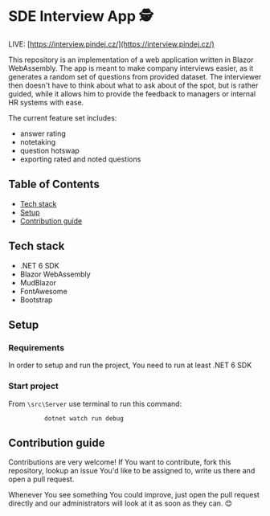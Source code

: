 # SDE Interview App 🕵️
LIVE: [https://interview.pindej.cz/](https://interview.pindej.cz/)

This repository is an implementation of a web application written in Blazor WebAssembly. The app is meant to make company interviews easier, as it generates a random set of questions from provided dataset. The interviewer then doesn't have to think about what to ask about of the spot, but is rather guided, while it allows him to provide the feedback to managers or internal HR systems with ease.

The current feature set includes:
- answer rating
- notetaking
- question hotswap
- exporting rated and noted questions

## Table of Contents

- [Tech stack](#tech-stack)
- [Setup](#setup)
- [Contribution guide](#contribution-guide)

## Tech stack
- .NET 6 SDK
- Blazor WebAssembly
- MudBlazor
- FontAwesome
- Bootstrap

## Setup
### Requirements
In order to setup and run the project, You need to run at least .NET 6 SDK

### Start project
From `\src\Server` use terminal to run this command:
```
          dotnet watch run debug
```

## Contribution guide
Contributions are very welcome!
If You want to contribute, fork this repository, lookup an issue You'd like to be assigned to, write us there and open a pull request.

Whenever You see something You could improve, just open the pull request directly and our administrators will look at it as soon as they can. 😊


